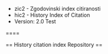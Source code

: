 * zic2 - Zgodovinski index citiranosti
* hic2 - History Index of Citation
* Version: 2.0
Test

====

== History citation index Repository ==
